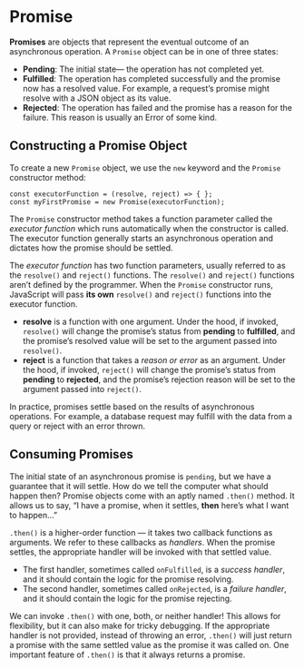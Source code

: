 # Promise
**Promises** are objects that represent the eventual outcome of an asynchronous operation. A `Promise` object can be in one of three states:

* **Pending**: The initial state— the operation has not completed yet.
* **Fulfilled**: The operation has completed successfully and the promise now has a resolved value. For example, a request’s promise might resolve with a JSON object as its value.
* **Rejected**: The operation has failed and the promise has a reason for the failure. This reason is usually an Error of some kind.

## Constructing a Promise Object
To create a new `Promise` object, we use the `new` keyword and the `Promise` constructor method:
```
const executorFunction = (resolve, reject) => { };
const myFirstPromise = new Promise(executorFunction);
```

The `Promise` constructor method takes a function parameter called the _executor function_ which runs automatically when the constructor is called. The executor function generally starts an asynchronous operation and dictates how the promise should be settled.

The _executor function_ has two function parameters, usually referred to as the `resolve()` and `reject()` functions. The `resolve()` and `reject()` functions aren’t defined by the programmer. When the `Promise` constructor runs, JavaScript will pass **its own** `resolve()` and `reject()` functions into the executor function.

* **resolve** is a function with one argument. Under the hood, if invoked, `resolve()` will change the promise’s status from **pending** to **fulfilled**, and the promise’s resolved value will be set to the argument passed into `resolve()`.
* **reject** is a function that takes a _reason or error_ as an argument. Under the hood, if invoked, `reject()` will change the promise’s status from **pending** to **rejected**, and the promise’s rejection reason will be set to the argument passed into `reject()`.

In practice, promises settle based on the results of asynchronous operations. For example, a database request may fulfill with the data from a query or reject with an error thrown.

## Consuming Promises
The initial state of an asynchronous promise is `pending`, but we have a guarantee that it will settle. How do we tell the computer what should happen then? Promise objects come with an aptly named `.then()` method. It allows us to say, “I have a promise, when it settles, **then** here’s what I want to happen…”

`.then()` is a higher-order function — it takes two callback functions as arguments. We refer to these callbacks as _handlers_. When the promise settles, the appropriate handler will be invoked with that settled value.

* The first handler, sometimes called `onFulfilled`, is a _success handler_, and it should contain the logic for the promise resolving.
* The second handler, sometimes called `onRejected`, is a _failure handler_, and it should contain the logic for the promise rejecting.

We can invoke `.then()` with one, both, or neither handler! This allows for flexibility, but it can also make for tricky debugging. If the appropriate handler is not provided, instead of throwing an error, `.then()` will just return a promise with the same settled value as the promise it was called on. One important feature of `.then()` is that it always returns a promise. 








